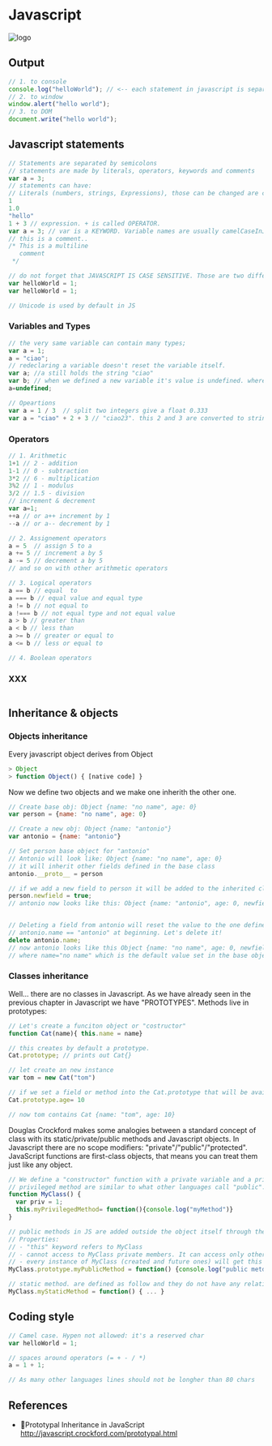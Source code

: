 # Javascript #

![logo](https://upload.wikimedia.org/wikipedia/commons/thumb/6/6a/JavaScript-logo.png/768px-JavaScript-logo.png)

## Output ##
```js
// 1. to console
console.log("helloWorld"); // <-- each statement in javascript is separated by semicolons
// 2. to window
window.alert("hello world");
// 3. to DOM
document.write("hello world");
```

## Javascript statements ##

```js
// Statements are separated by semicolons
// statements are made by literals, operators, keywords and comments
var a = 3;
// statements can have:
// Literals (numbers, strings, Expressions), those can be changed are called variables.
1
1.0
"hello"
1 + 3 // expression. + is called OPERATOR.
var a = 3; // var is a KEYWORD. Variable names are usually camelCaseInJavascript! 
// this is a comment..
/* This is a multiline
   comment
 */

// do not forget that JAVASCRIPT IS CASE SENSITIVE. Those are two different var definitions
var helloWorld = 1;
var helloWorld = 1;

// Unicode is used by default in JS
```
### Variables and Types ###
```js
// the very same variable can contain many types;
var a = 1;
a = "ciao";
// redeclaring a variable doesn't reset the variable itself.
var a; //a still holds the string "ciao"
var b; // when we defined a new variable it's value is undefined. where udefined is a null type.
a=undefined;

// Opeartions
var a = 1 / 3  // split two integers give a float 0.333
var a = "ciao" + 2 + 3 // "ciao23". this 2 and 3 are converted to string and concatenated to ciao. ou
```

### Operators ###
```js
// 1. Arithmetic
1+1 // 2 - addition
1-1 // 0 - subtraction
3*2 // 6 - multiplication
3%2 // 1 - modulus
3/2 // 1.5 - division
// increment & decrement
var a=1;
++a // or a++ increment by 1
--a // or a-- decrement by 1

// 2. Assignement operators
a = 5  // assign 5 to a
a += 5 // increment a by 5
a -= 5 // decrement a by 5
// and so on with other arithmetic operators

// 3. Logical operators
a == b // equal  to
a === b // equal value and equal type
a != b // not equal to
a !=== b // not equal type and not equal value
a > b // greater than
a < b // less than
a >= b // greater or equal to
a <= b // less or equal to

// 4. Boolean operators

```

### XXX ###
```js
```

## Inheritance & objects ##


### Objects inheritance  ###
Every javascript object derives from Object
```js
> Object
> function Object() { [native code] }
```

Now we define two objects and we make one inherith the other one.

```js
// Create base obj: Object {name: "no name", age: 0}
var person = {name: "no name", age: 0}

// Create a new obj: Object {name: "antonio"}
var antonio = {name: "antonio"}

// Set person base object for "antonio"
// Antonio will look like: Object {name: "no name", age: 0}
// it will inherit other fields defined in the base class
antonio.__proto__ = person

// if we add a new field to person it will be added to the inherited classes too
person.newfield = true;
// antonio now looks like this: Object {name: "antonio", age: 0, newfield: true}


// Deleting a field from antonio will reset the value to the one defined in the base object
// antonio.name == "antonio" at beginning. Let's delete it!
delete antonio.name;
// now antonio looks like this Object {name: "no name", age: 0, newfield: true}
// where name="no name" which is the default value set in the base object for the "name" field.

```

### Classes inheritance  ###
Well... there are no classes in Javascript. As we have already seen in the previous chapter in Javascript we have "PROTOTYPES".
Methods live in prototypes:
```js
// Let's create a funciton object or "costructor"
function Cat(name){ this.name = name}

// this creates by default a prototype.
Cat.prototype; // prints out Cat{}

// let create an new instance
var tom = new Cat("tom")

// if we set a field or method into the Cat.prototype that will be available to tom and other derived objects
Cat.prototype.age= 10

// now tom contains Cat {name: "tom", age: 10}
```

Douglas Crockford makes some analogies between a standard concept of class with its static/private/public methods and Javascript objects.
In Javascript there are no scope modifiers: "private"/"public"/"protected".
JavaScript functions are first-class objects, that means you can treat them just like any object.
```js
// We define a "constructor" function with a private variable and a privileged method
// privileged method are similar to what other languages call "public". They have access to private members
function MyClass() {
  var priv = 1; 
  this.myPrivilegedMethod= function(){console.log("myMethod")}
}

// public methods in JS are added outside the object itself through the prototype
// Properties:
// - "this" keyword refers to MyClass
// - cannot access to MyClass private members. It can access only other "privileged" or "public" members
// - every instance of MyClass (created and future ones) will get this public method.
MyClass.prototype.myPublicMethod = function() {console.log("public metdhod"); }

// static method. are defined as follow and they do not have any relation with the instances we create of our class
MyClass.myStaticMethod = function() { ... }


```

## Coding style ##
```js
// Camel case. Hypen not allowed: it's a reserved char
var helloWorld = 1;

// spaces around operators (= + - / *)
a = 1 + 1;

// As many other languages lines should not be longher than 80 chars
```

## References ##
- Prototypal Inheritance in JavaScript http://javascript.crockford.com/prototypal.html
